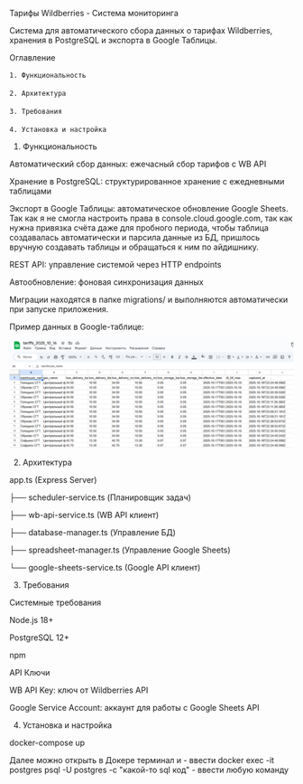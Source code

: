 Тарифы Wildberries - Система мониторинга

Система для автоматического сбора данных о тарифах Wildberries, хранения в PostgreSQL и экспорта в Google Таблицы.

Оглавление

    1. Функциональность

    2. Архитектура

    3. Требования

    4. Установка и настройка

1. Функциональность

Автоматический сбор данных: ежечасный сбор тарифов с WB API

Хранение в PostgreSQL: структурированное хранение с ежедневными таблицами

Экспорт в Google Таблицы: автоматическое обновление Google Sheets. Так как я не смогла настроить права в console.cloud.google.com, так как нужна привязка счёта даже для пробного периода, чтобы таблица создавалась автоматически и парсила данные из БД, пришлось вручную создавать таблицы и обращаться к ним по айдишнику. 

REST API: управление системой через HTTP endpoints

Автообновление: фоновая синхронизация данных

Миграции находятся в папке migrations/ и выполняются автоматически при запуске приложения.

Пример данных в Google-таблице:

![alt text](image.png)

2. Архитектура

app.ts (Express Server)

├── scheduler-service.ts (Планировщик задач)

├── wb-api-service.ts (WB API клиент)

├── database-manager.ts (Управление БД)

├── spreadsheet-manager.ts (Управление Google Sheets)

└── google-sheets-service.ts (Google API клиент)

3. Требования

Системные требования

Node.js 18+

PostgreSQL 12+

npm

API Ключи

WB API Key: ключ от Wildberries API

Google Service Account: аккаунт для работы с Google Sheets API

4. Установка и настройка

docker-compose up

Далее можно открыть в Докере терминал и
    - ввести docker exec -it postgres psql -U postgres -c "какой-то sql код"
    - ввести любую команду
